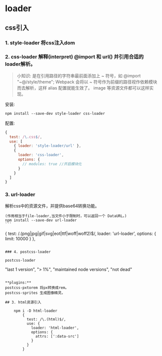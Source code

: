 # loader

## css引入

### 1. style-loader 将css注入dom
### 2. css-loader 解释(interpret) @import 和 url() 并引用合适的loader解析。

>小知识:
是在引用路径的字符串最前面添加上 ~ 符号，如 @import "~@/style/theme";
Webpack 会将以 ~ 符号作为前缀的路径视作依赖模块而去解析，这样 alias 配置就能生效了。
image 等资源文件都可以这样实现。

安装:
```
npm install --save-dev style-loader css-loader
```

配置:
```js
{
  test: /\.css$/,
  use: [
    { loader: 'style-loader/url' },
    {
      loader: 'css-loader',
      options: {
        // modules: true //开启模块化
      }
    }
  ]
}
```

### 3. url-loader

  解析css中的资源文件，并提供base64转换功能。

	(作用相当于file-loader,当文件小于限制时，可以返回一个 DataURL。)
	npm install --save-dev url-loader
	```
  {
    test: /\.(png|jpg|gif|svg|eot|ttf|woff|woff2)$/,
    loader: 'url-loader',
    options: {
      limit: 10000
    }
  },
  ```

### 4. postcss-loader

postcss-loader

```
"last 1 version",
"> 1%",
"maintained node versions",
"not dead"
```

**plugins:**
postcss-pxtorem 将px转换成rem。
postcss-sprites 生成图像精灵。

## 3. html资源引入

	npm i -D html-loader
		{
		  test: /\.(html)$/,
		  use: {
		    loader: 'html-loader',
		    options: {
		      attrs: [':data-src']
		    }
		  }
		}
